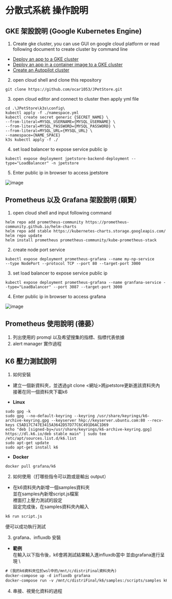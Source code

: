 # 分散式系統 操作說明

## GKE 架設說明 (Google Kubernetes Engine)
1. Create gke cluster, you can use GUI on google cloud platform or read following document to create cluster by command line

- [Deploy an app to a GKE cluster](https://cloud.google.com/kubernetes-engine/docs/deploy-app-cluster#create_cluster)
- [Deploy an app in a container image to a GKE cluster](https://cloud.google.com/kubernetes-engine/docs/quickstarts/deploy-app-container-image)
- [Create an Autopilot cluster](https://cloud.google.com/kubernetes-engine/docs/how-to/creating-an-autopilot-cluster)

2. open cloud shell and clone this repository
```
git clone https://github.com/ocar1053/JPetStore.git
```
3. open cloud editor and connect to cluster then apply yml file
```
cd .\JPetStore\k3s\config\
kubectl apply -f ./namespace.yml
kubectl create secret generic {SECRET_NAME} \
--from-literal=MYSQL_USERNAME={MYSQL_USERNAME} \
--from-literal=MYSQL_PASSWORD={MYSQL_PASSWORD} \
--from-literal=MYSQL_URL={MYSQL_URL} \
--namespace={NAME_SPACE}
k3s kubectl apply -f ./ 

```
4. set load balancer to expose service public ip
```
kubectl expose deployment jpetstore-backend-deployment --type="LoadBalancer" -n jpetstore
```
5. Enter public ip in browser to access jpetstore

![image](https://github.com/ocar1053/JPetStore/assets/64206644/6ecac045-92fb-4573-a93f-0a39d3d381e7)


## Prometheus 以及 Grafana 架設說明 (頤賢）

1. open cloud shell and input following command
```
helm repo add prometheus-community https://prometheus-community.github.io/helm-charts
helm repo add stable https://kubernetes-charts.storage.googleapis.com/
helm repo update
helm install prometheus prometheus-community/kube-prometheus-stack
```
2. create node port service
```
kubectl expose deployment prometheus-grafana --name my-np-service     --type NodePort --protocol TCP --port 80 --target-port 3000
```
3. set load balancer to expose service public ip
```
kubectl expose deployment prometheus-grafana --name granfana-service --type="LoadBalancer" --port 3087 --target-port 3000
```

4. Enter public ip in browser to access grafana

![image](https://github.com/ocar1053/JPetStore/assets/64206644/c3b253f5-90ac-4a51-a325-157e416445ef)



## Prometheus 使用說明 (德晏）
1. 列出使用的 promql 以及希望搜集的指標、指標代表依據
2. alert manager 實作過程

## K6 壓力測試說明
1. 如何安裝

* 建立一個新資料夾，並透過git clone <網址>將jpetstore更新進該資料夾內 \
接著在同一個資料夾下載k6

* **Linux**

```
sudo gpg -k
sudo gpg --no-default-keyring --keyring /usr/share/keyrings/k6-archive-keyring.gpg --keyserver hkp://keyserver.ubuntu.com:80 --recv-keys C5AD17C747E3415A3642D57D77C6C491D6AC1D69
echo "deb [signed-by=/usr/share/keyrings/k6-archive-keyring.gpg] https://dl.k6.io/deb stable main" | sudo tee /etc/apt/sources.list.d/k6.list
sudo apt-get update
sudo apt-get install k6
```

* **Docker**
```
docker pull grafana/k6
```

2. 如何使用（打哪些指令可以跑或是輸出 output）

* 在k6資料夾內新增一個samples資料夾 \
並在samples內新增script.js檔案 \
裡面打上壓力測試的設定 \
設定完成後，在samples資料夾內輸入
```
k6 run script.js
```
便可以成功執行測試

3. grafana、influxdb 安裝

* **範例** \
在輸入以下指令後，k6會將測試結果輸入進influxdb當中 並由grafana進行呈現 \
``` diff
# (我的k6資料夾位於wsl中的/mnt/c/distriFinal資料夾內)
docker-compose up -d influxdb grafana
docker-compose run -v /mnt/c/distriFinal/k6/samples:/scripts/samples k6 run /scripts/samples/script.js
```


4. 串接、視覺化資料的過程

